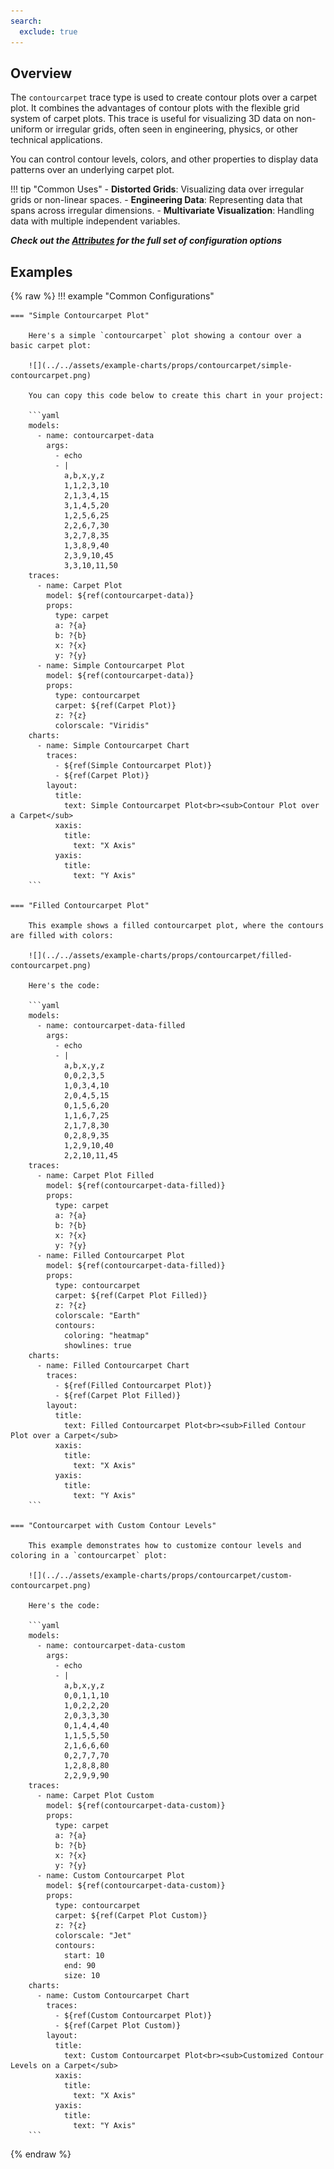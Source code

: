 ```yaml
---
search:
  exclude: true
---
```

<!--start-->
## Overview

The `contourcarpet` trace type is used to create contour plots over a carpet plot. It combines the advantages of contour plots with the flexible grid system of carpet plots. This trace is useful for visualizing 3D data on non-uniform or irregular grids, often seen in engineering, physics, or other technical applications.

You can control contour levels, colors, and other properties to display data patterns over an underlying carpet plot.

!!! tip "Common Uses"
    - **Distorted Grids**: Visualizing data over irregular grids or non-linear spaces.
    - **Engineering Data**: Representing data that spans across irregular dimensions.
    - **Multivariate Visualization**: Handling data with multiple independent variables.

_**Check out the [Attributes](../configuration/Trace/Props/Contourcarpet/#attributes) for the full set of configuration options**_

## Examples

{% raw %}
!!! example "Common Configurations"

    === "Simple Contourcarpet Plot"

        Here's a simple `contourcarpet` plot showing a contour over a basic carpet plot:

        ![](../../assets/example-charts/props/contourcarpet/simple-contourcarpet.png)

        You can copy this code below to create this chart in your project:

        ```yaml
        models:
          - name: contourcarpet-data
            args:
              - echo
              - |
                a,b,x,y,z
                1,1,2,3,10
                2,1,3,4,15
                3,1,4,5,20
                1,2,5,6,25
                2,2,6,7,30
                3,2,7,8,35
                1,3,8,9,40
                2,3,9,10,45
                3,3,10,11,50
        traces:
          - name: Carpet Plot
            model: ${ref(contourcarpet-data)}
            props:
              type: carpet
              a: ?{a}
              b: ?{b}
              x: ?{x}
              y: ?{y}
          - name: Simple Contourcarpet Plot
            model: ${ref(contourcarpet-data)}
            props:
              type: contourcarpet
              carpet: ${ref(Carpet Plot)}
              z: ?{z}
              colorscale: "Viridis"
        charts:
          - name: Simple Contourcarpet Chart
            traces:
              - ${ref(Simple Contourcarpet Plot)}
              - ${ref(Carpet Plot)}
            layout:
              title:
                text: Simple Contourcarpet Plot<br><sub>Contour Plot over a Carpet</sub>
              xaxis:
                title:
                  text: "X Axis"
              yaxis:
                title:
                  text: "Y Axis"
        ```

    === "Filled Contourcarpet Plot"

        This example shows a filled contourcarpet plot, where the contours are filled with colors:

        ![](../../assets/example-charts/props/contourcarpet/filled-contourcarpet.png)

        Here's the code:

        ```yaml
        models:
          - name: contourcarpet-data-filled
            args:
              - echo
              - |
                a,b,x,y,z
                0,0,2,3,5
                1,0,3,4,10
                2,0,4,5,15
                0,1,5,6,20
                1,1,6,7,25
                2,1,7,8,30
                0,2,8,9,35
                1,2,9,10,40
                2,2,10,11,45
        traces:
          - name: Carpet Plot Filled
            model: ${ref(contourcarpet-data-filled)}
            props:
              type: carpet
              a: ?{a}
              b: ?{b}
              x: ?{x}
              y: ?{y}
          - name: Filled Contourcarpet Plot
            model: ${ref(contourcarpet-data-filled)}
            props:
              type: contourcarpet
              carpet: ${ref(Carpet Plot Filled)}
              z: ?{z}
              colorscale: "Earth"
              contours:
                coloring: "heatmap"
                showlines: true
        charts:
          - name: Filled Contourcarpet Chart
            traces:
              - ${ref(Filled Contourcarpet Plot)}
              - ${ref(Carpet Plot Filled)}
            layout:
              title:
                text: Filled Contourcarpet Plot<br><sub>Filled Contour Plot over a Carpet</sub>
              xaxis:
                title:
                  text: "X Axis"
              yaxis:
                title:
                  text: "Y Axis"
        ```

    === "Contourcarpet with Custom Contour Levels"

        This example demonstrates how to customize contour levels and coloring in a `contourcarpet` plot:

        ![](../../assets/example-charts/props/contourcarpet/custom-contourcarpet.png)

        Here's the code:

        ```yaml
        models:
          - name: contourcarpet-data-custom
            args:
              - echo
              - |
                a,b,x,y,z
                0,0,1,1,10
                1,0,2,2,20
                2,0,3,3,30
                0,1,4,4,40
                1,1,5,5,50
                2,1,6,6,60
                0,2,7,7,70
                1,2,8,8,80
                2,2,9,9,90
        traces:
          - name: Carpet Plot Custom
            model: ${ref(contourcarpet-data-custom)}
            props:
              type: carpet
              a: ?{a}
              b: ?{b}
              x: ?{x}
              y: ?{y}
          - name: Custom Contourcarpet Plot
            model: ${ref(contourcarpet-data-custom)}
            props:
              type: contourcarpet
              carpet: ${ref(Carpet Plot Custom)}
              z: ?{z}
              colorscale: "Jet"
              contours:
                start: 10
                end: 90
                size: 10
        charts:
          - name: Custom Contourcarpet Chart
            traces:
              - ${ref(Custom Contourcarpet Plot)}
              - ${ref(Carpet Plot Custom)}
            layout:
              title:
                text: Custom Contourcarpet Plot<br><sub>Customized Contour Levels on a Carpet</sub>
              xaxis:
                title:
                  text: "X Axis"
              yaxis:
                title:
                  text: "Y Axis"
        ```

{% endraw %}
<!--end-->